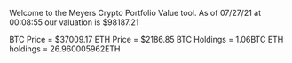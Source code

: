 Welcome to the Meyers Crypto Portfolio Value tool. 
As of 07/27/21 at 00:08:55 our valuation is $98187.21 

BTC Price = $37009.17
 ETH Price = $2186.85
BTC Holdings = 1.06BTC
 ETH holdings = 26.960005962ETH 
